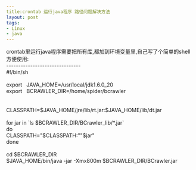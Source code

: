 ```yaml
---
title:crontab 运行java程序 路径问题解决方法
layout: post
tags:
- Linux
- java
---
```

<div> crontab里运行java程序需要把所有库,都加到环境变量里,自己写了个简单的shell方便使用:<br/>-------------------------------<br/>#!/bin/sh <br/><br/>export   JAVA_HOME=/usr/local/jdk1.6.0_20<br/>export   BCRAWLER_DIR=/home/spider/bcrawler<br/><br/><br/>CLASSPATH=$JAVA_HOME/jre/lib/rt.jar:$JAVA_HOME/lib/dt.jar<br/><br/>for jar in `ls $BCRAWLER_DIR/BCrawler_lib/*.jar`<br/>do<br/>CLASSPATH="$CLASSPATH:""$jar"<br/>done<br/><br/>cd $BCRAWLER_DIR<br/>$JAVA_HOME/bin/java -jar -Xmx800m $BCRAWLER_DIR/BCrawler.jar </div>